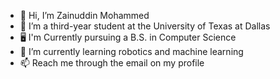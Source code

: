 - 👋 Hi, I’m Zainuddin Mohammed
- 🏫 I’m a third-year student at the University of Texas at Dallas
- 🖥️ I'm Currently pursuing a B.S. in Computer Science
- 🌱 I’m currently learning robotics and machine learning
- 📫 Reach me through the email on my profile

<!---
zainuddinmohammed/zainuddinmohammed is a ✨ special ✨ repository because its `README.md` (this file) appears on your GitHub profile.
You can click the Preview link to take a look at your changes.
--->
